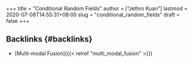 +++
title = "Conditional Random Fields"
author = ["Jethro Kuan"]
lastmod = 2020-07-08T14:55:31+08:00
slug = "conditional_random_fields"
draft = false
+++

## Backlinks {#backlinks}

- [Multi-modal Fusion]({{< relref "multi_modal_fusion" >}})
